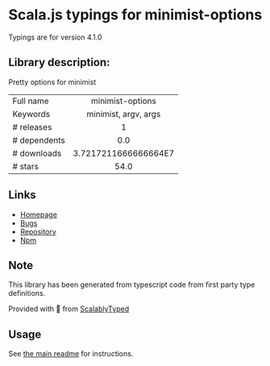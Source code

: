 
# Scala.js typings for minimist-options

Typings are for version 4.1.0

## Library description:
Pretty options for minimist

|                    |                 |
| ------------------ | :-------------: |
| Full name          | minimist-options |
| Keywords           | minimist, argv, args |
| # releases         | 1 |
| # dependents       | 0.0 |
| # downloads        | 3.7217211666666664E7 |
| # stars            | 54.0 |

## Links
- [Homepage](https://github.com/vadimdemedes/minimist-options#readme)
- [Bugs](https://github.com/vadimdemedes/minimist-options/issues)
- [Repository](https://github.com/vadimdemedes/minimist-options)
- [Npm](https://www.npmjs.com/package/minimist-options)
    


## Note
This library has been generated from typescript code from first party type definitions.

Provided with :purple_heart: from [ScalablyTyped](https://github.com/oyvindberg/ScalablyTyped)

## Usage
See [the main readme](../../readme.md) for instructions.


